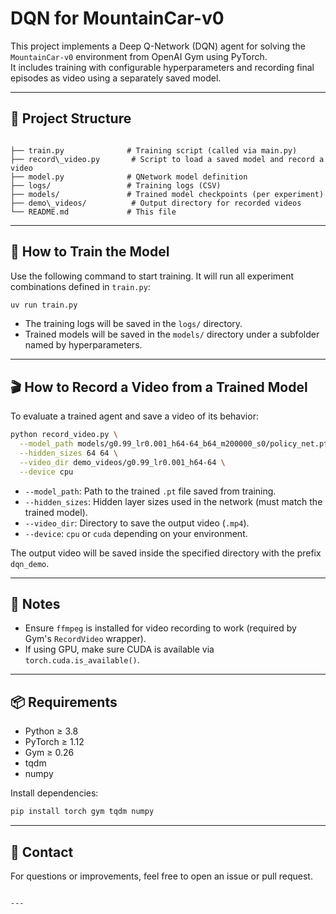 # DQN for MountainCar-v0

This project implements a Deep Q-Network (DQN) agent for solving the `MountainCar-v0` environment from OpenAI Gym using PyTorch.  
It includes training with configurable hyperparameters and recording final episodes as video using a separately saved model.

---

## 📁 Project Structure

```

├── train.py              # Training script (called via main.py)
├── record\_video.py       # Script to load a saved model and record a video
├── model.py              # QNetwork model definition
├── logs/                 # Training logs (CSV)
├── models/               # Trained model checkpoints (per experiment)
├── demo\_videos/          # Output directory for recorded videos
└── README.md             # This file

```

---

## 🚀 How to Train the Model

Use the following command to start training. It will run all experiment combinations defined in `train.py`:

```bash
uv run train.py
```

* The training logs will be saved in the `logs/` directory.
* Trained models will be saved in the `models/` directory under a subfolder named by hyperparameters.

---

## 🎬 How to Record a Video from a Trained Model

To evaluate a trained agent and save a video of its behavior:

```bash
python record_video.py \
  --model_path models/g0.99_lr0.001_h64-64_b64_m200000_s0/policy_net.pt \
  --hidden_sizes 64 64 \
  --video_dir demo_videos/g0.99_lr0.001_h64-64 \
  --device cpu
```

* `--model_path`: Path to the trained `.pt` file saved from training.
* `--hidden_sizes`: Hidden layer sizes used in the network (must match the trained model).
* `--video_dir`: Directory to save the output video (`.mp4`).
* `--device`: `cpu` or `cuda` depending on your environment.

The output video will be saved inside the specified directory with the prefix `dqn_demo`.

---

## 📝 Notes

* Ensure `ffmpeg` is installed for video recording to work (required by Gym's `RecordVideo` wrapper).
* If using GPU, make sure CUDA is available via `torch.cuda.is_available()`.

---

## 📦 Requirements

* Python ≥ 3.8
* PyTorch ≥ 1.12
* Gym ≥ 0.26
* tqdm
* numpy

Install dependencies:

```bash
pip install torch gym tqdm numpy
```

---

## 📧 Contact

For questions or improvements, feel free to open an issue or pull request.

```

---
